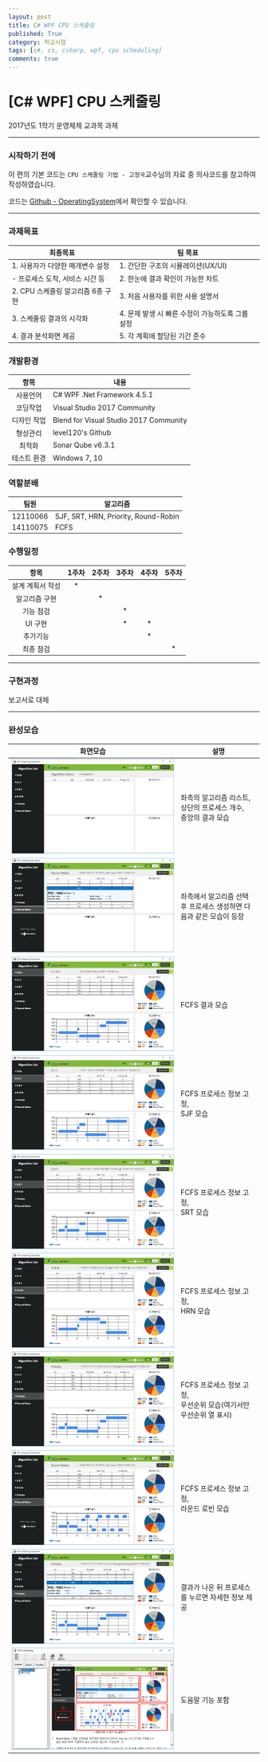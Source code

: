 ```yaml
---
layout: post
title: C# WPF CPU 스케줄링
published: True
category: 학교시험
tags: [c#, cs, csharp, wpf, cpu scheduling]
comments: true
---
```


# [C# WPF] CPU 스케줄링

2017년도 1학기 운영체제 교과목 과제

---

### 시작하기 전에

이 편의 기본 코드는 `CPU 스케줄링 기법 - 고정국`교수님의 자료 중 의사코드를 참고하여 작성하였습니다.

코드는 [Github - OperatingSystem](https://github.com/level120/OperatingSystem)에서 확인할 수 있습니다.

---

### 과제목표

| 최종목표 | 팀 목표 |
| --- | --- |
| 1. 사용자가 다양한 매개변수 설정 | 1. 간단한 구조의 시뮬레이션(UX/UI) |
| - 프로세스 도착, 서비스 시간 등 | 2. 한눈에 결과 확인이 가능한 차트 |
| 2. CPU 스케줄링 알고리즘 6종 구현 | 3. 처음 사용자를 위한 사용 설명서 |
| 3. 스케줄링 결과의 시각화 | 4. 문제 발생 시 빠른 수정이 가능하도록 그룹 설정 |
| 4. 결과 분석화면 제공 | 5. 각 계획에 할당된 기간 준수 |


### 개발환경

| 항목 | 내용 |
| :-----: | ----- |
| 사용언어 | C# WPF .Net Framework 4.5.1 |
| 코딩작업 | Visual Studio 2017 Community |
| 디자인 작업 | Blend for Visual Studio 2017 Community |
| 형상관리 | level120's Github |
| 최적화 | Sonar Qube v6.3.1 |
| 테스트 환경 | Windows 7, 10 |


### 역할분배

| 팀원 | 알고리즘 |
| :-----: | ----- |
| 12110066 | SJF, SRT, HRN, Priority, Round-Robin |
| 14110075 | FCFS |


### 수행일정

| 항목 | 1주차 | 2주차 | 3주차 | 4주차 | 5주차 |
| :---: | :---: | :---: | :---: | :---: | :---: |
| 설계 계획서 작성 | * | | | | |
| 알고리즘 구현 | | * | | | |
| 기능 점검 | | | * | | |
| UI 구현 | | | * | * | |
| 추가기능 | | | | * | |
| 최종 점검 | | | | | * |

---

### 구현과정

보고서로 대체

---

### 완성모습

| 화면모습 | 설명 |
| :-------: | ---- |
| ![Main View](/asset/img/cpu_opsys/1.PNG) | 좌측의 알고리즘 리스트,<br>상단의 프로세스 개수,<br>중앙의 결과 모습 |
| ![Main View](/asset/img/cpu_opsys/2.PNG) | 좌측에서 알고리즘 선택 후 프로세스 생성하면 다음과 같은 모습이 등장 |
| ![Main View](/asset/img/cpu_opsys/3.PNG) | FCFS 결과 모습 |
| ![Main View](/asset/img/cpu_opsys/4.PNG) | FCFS 프로세스 정보 고정,<br>SJF 모습 |
| ![Main View](/asset/img/cpu_opsys/5.PNG) | FCFS 프로세스 정보 고정,<br>SRT 모습 |
| ![Main View](/asset/img/cpu_opsys/6.PNG) | FCFS 프로세스 정보 고정,<br>HRN 모습 |
| ![Main View](/asset/img/cpu_opsys/7.PNG) | FCFS 프로세스 정보 고정,<br>우선순위 모습(여기서만 우선순위 열 표시) |
| ![Main View](/asset/img/cpu_opsys/8.PNG) | FCFS 프로세스 정보 고정,<br>라운드 로빈 모습 |
| ![Main View](/asset/img/cpu_opsys/9.PNG) | 결과가 나온 뒤 프로세스를 누르면 자세한 정보 제공 |
| ![Main View](/asset/img/cpu_opsys/10.PNG) | 도움말 기능 포함 |
